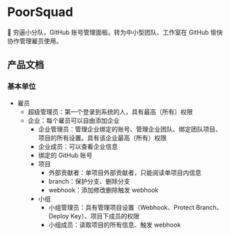# PoorSquad

:call_me_hand: 穷逼小分队，GitHub 账号管理面板。转为中小型团队、工作室在 GitHub 愉快协作管理雇员使用。

## 产品文档

### 基本单位

- 雇员
  - 超级管理员：第一个登录到系统的人，具有最高（所有）权限
  - 企业：每个雇员可以自由添加企业
    - 企业管理员：管理企业绑定的账号、管理企业团队、绑定团队项目、项目的所有设置。具有该企业最高（所有）权限
    - 企业成员：可以查看企业信息
    - 绑定的 GitHub 账号
    - 项目
      - 外部贡献者：单项目外部贡献者，只能阅读单项目内信息
      - branch：保护分支、删除分支
      - webhook：添加修改删除触发 webhook
    - 小组
      - 小组管理员：具有管理项目设置（Webhook、Protect Branch、Deploy Key）、项目下成员的权限
      - 小组成员：读取项目的所有信息、触发 webhook
  